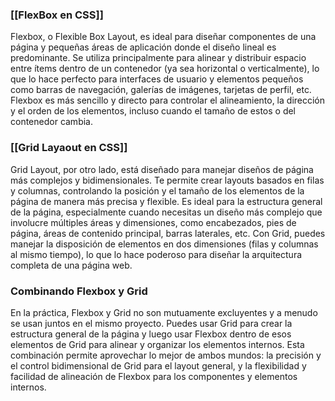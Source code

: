 ### [[FlexBox en CSS]]


Flexbox, o Flexible Box Layout, es ideal para diseñar componentes de una página y pequeñas áreas de aplicación donde el diseño lineal es predominante. Se utiliza principalmente para alinear y distribuir espacio entre ítems dentro de un contenedor (ya sea horizontal o verticalmente), lo que lo hace perfecto para interfaces de usuario y elementos pequeños como barras de navegación, galerías de imágenes, tarjetas de perfil, etc. Flexbox es más sencillo y directo para controlar el alineamiento, la dirección y el orden de los elementos, incluso cuando el tamaño de estos o del contenedor cambia.

### [[Grid Layaout en CSS]]


Grid Layout, por otro lado, está diseñado para manejar diseños de página más complejos y bidimensionales. Te permite crear layouts basados en filas y columnas, controlando la posición y el tamaño de los elementos de la página de manera más precisa y flexible. Es ideal para la estructura general de la página, especialmente cuando necesitas un diseño más complejo que involucre múltiples áreas y dimensiones, como encabezados, pies de página, áreas de contenido principal, barras laterales, etc. Con Grid, puedes manejar la disposición de elementos en dos dimensiones (filas y columnas al mismo tiempo), lo que lo hace poderoso para diseñar la arquitectura completa de una página web.

### Combinando Flexbox y Grid

En la práctica, Flexbox y Grid no son mutuamente excluyentes y a menudo se usan juntos en el mismo proyecto. Puedes usar Grid para crear la estructura general de la página y luego usar Flexbox dentro de esos elementos de Grid para alinear y organizar los elementos internos. Esta combinación permite aprovechar lo mejor de ambos mundos: la precisión y el control bidimensional de Grid para el layout general, y la flexibilidad y facilidad de alineación de Flexbox para los componentes y elementos internos.